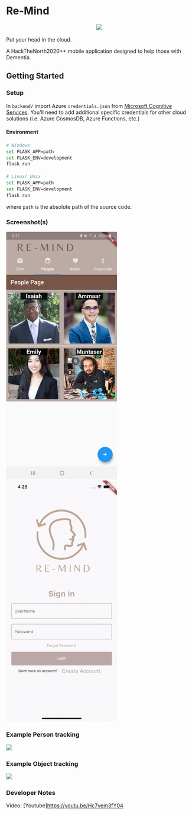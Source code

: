 # Re-Mind

<p align="center"><img src="helper/rememberbetter.png"\></p>

Put your head in the cloud.

A HackTheNorth2020++ mobile application designed to help those with Dementia.

## Getting Started
### Setup

In `backend/` import Azure `credentials.json` from [Microsoft Cognitive Services](https://azure.microsoft.com/en-us/services/cognitive-services/).
You'll need to add additional specific credentials for other cloud solutions (i.e. Azure CosmosDB, Azure Functions, etc.)

#### Environment
```bash
# Windows
set FLASK_APP=path
set FLASK_ENV=development
flask run

# Linux/ Unix
set FLASK_APP=path
set FLASK_ENV=development
flask run
```
where `path` is the absolute path of the source code.

### Screenshot(s)
<p float="left">
  <img src="helper/Screenshot_20210117-082128.jpg" width="300" />
  <img src="helper/simulator.gif" width="300" /> 
</p>

### Example Person tracking
<p float="left">
  <img src="Screen-Recording-20210117-090335.gif" width="300" />
</p>

### Example Object tracking
<p float="left">
  <img src="Screen-Recording-20210117-090335.gif" width="300" />
</p>

### Developer Notes
Video: [Youtube]https://youtu.be/Hc7vem3fY04
